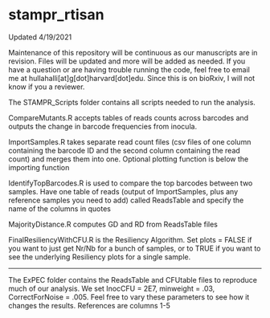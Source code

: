 # stampr_rtisan

Updated 4/19/2021

Maintenance of this repository will be continuous as our manuscripts are in revision. Files will be updated and more will be added as needed. If you have a question or are having trouble running the code, feel free to email me at hullahalli[at]g[dot]harvard[dot]edu. Since this is on bioRxiv, I will not know if you a reviewer.


The STAMPR_Scripts folder contains all scripts needed to run the analysis. 

CompareMutants.R accepts tables of reads counts across barcodes and outputs the change in barcode frequencies from inocula. 

ImportSamples.R takes separate read count files (csv files of one column containing the barcode ID and the second column containing the read count) and merges them into one. Optional plotting function is below the importing function

IdentifyTopBarcodes.R is used to compare the top barcodes between two samples. Have one table of reads (output of ImportSamples, plus any reference samples you need to add) called ReadsTable and specify the name of the columns in quotes 

MajorityDistance.R computes GD and RD from ReadsTable files

FinalResiliencyWithCFU.R is the Resiliency Algorithm. Set plots = FALSE if you want to just get Nr/Nb for a bunch of samples, or to TRUE if you want to see the underlying Resiliency plots for a single sample. 

----

The ExPEC folder contains the ReadsTable and CFUtable files to reproduce much of our analysis. We set InocCFU = 2E7, minweight = .03, CorrectForNoise = .005. Feel free to vary these parameters to see how it changes the results. References are columns 1-5
